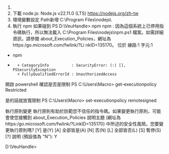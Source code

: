 1. 
2. 下載 node.js: Node.js v22.11.0 (LTS)
https://nodejs.org/zh-tw
3. 環境變數設定 Path新增 C:\Program Files\nodejs\
4. 執行 npm
如果碰到
PS D:\VeuHandle> npm
npm : 因為這個系統上已停用指令碼執行，所以無法載入 C:\Program Files\nodejs\npm.ps1 檔案。如需詳細資訊，請參閱 about_Execution_Policies，網址為 https:/go.microsoft.com/fwlink/?Li
nkID=135170。
位於 線路:1 字元:1
+ npm
+ ~~~
    + CategoryInfo          : SecurityError: (:) [], PSSecurityException
    + FullyQualifiedErrorId : UnauthorizedAccess

開啟 powershell 
確認是否是限制
PS C:\Users\Macro> get-executionpolicy
Restricted

是的話就放寬限制
PS C:\Users\Macro> set-executionpolicy remotesigned

執行原則變更
執行原則有助於防範您不信任的指令碼。如果變更執行原則，可能會使您接觸到 about_Execution_Policies 說明主題 (網址為
https:/go.microsoft.com/fwlink/?LinkID=135170) 中所述的安全性風險。您要變更執行原則嗎?
[Y] 是(Y)  [A] 全部皆是(A)  [N] 否(N)  [L] 全部皆否(L)  [S] 暫停(S)  [?] 說明 (預設值為 "N"): Y


D:\VeuHandle>




